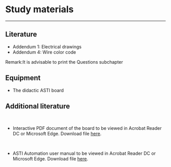 # Study materials
_____________________________________
## Literature
* Addendum 1: Electrical drawings
* Addendum 4: Wire color code

Remark:It is advisable to print the Questions subchapter

## Equipment
* The didactic ASTI board

## Additional literature
<br>

*  Interactive PDF document of the board to be viewed in Acrobat Reader DC or Microsoft Edge. Download file <a href="./Ex01/Documents/InteractiveBoardV1.pdf">here</a>.</p>

  </details><!-- Empty line after this one needed, do not delete! -->

  <br>

*  ASTI Automation user manual to be viewed in Acrobat Reader DC or Microsoft Edge. Download file <a href="./Ex01/Documents/ASTI_User_Manual.pdf">here</a>.</p>

    </details><!-- Empty line after this one needed, do not delete! -->
